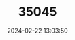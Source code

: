---
title: "35045"
category: "Ochrosia tahitensis"
draft: false
date: 2024-02-22 13:03:50
languages:
  Tahitian: ["Tamore Mou'a"]
---